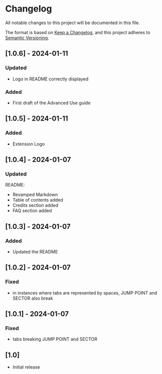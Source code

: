 # Changelog

All notable changes to this project will be documented in this file.

The format is based on [Keep a Changelog](https://keepachangelog.com/en/1.0.0/),
and this project adheres to [Semantic Versioning](https://semver.org/spec/v2.0.0.html).

## **[1.0.6]** - 2024-01-11

### Updated

- Logo in README correctly displayed

### Added

- First draft of the Advanced Use guide

## **[1.0.5]** - 2024-01-11

### Added

- Extension Logo

## **[1.0.4]** - 2024-01-07

### Updated

README:
- Revamped Markdown
- Table of contents added
- Credits section added
- FAQ section added

## **[1.0.3]** - 2024-01-07

### Added

- Updated the README

## **[1.0.2]** - 2024-01-07

### Fixed

- in instances where tabs are represented by spaces, JUMP POINT and SECTOR also break

## **[1.0.1]** - 2024-01-07

### Fixed

- tabs breaking JUMP POINT and SECTOR
## **[1.0]**

- Initial release